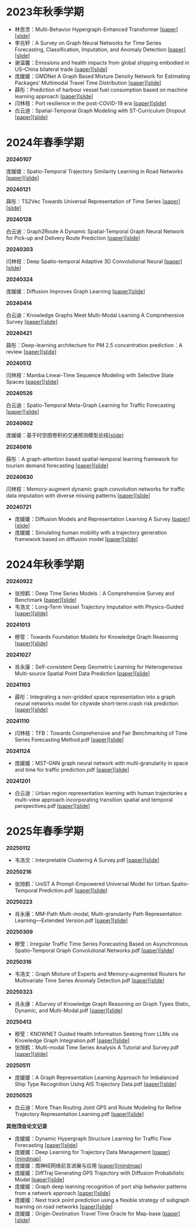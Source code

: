 # 2023年秋季学期

- 林思灵：Multi-Behavior Hypergraph-Enhanced Transformer [[paper](./assets/papers/2023/林思灵_Multi-Behavior%20Hypergraph-Enhanced%20Transformer.pdf)][[slide](./assets/slides/2023/林思灵_Multi-Behavior%20Hypergraph-Enhanced%20Transformer.pdf)]
- 李兆轩：A Survey on Graph Neural Networks for Time Series Forecasting, Classification, Imputation, and Anomaly Detection [[paper](./assets/papers/2023/李兆轩_A%20Survey%20on%20Graph%20Neural%20Networks%20for%20Time%20Series%20Forecasting,%20Classification,%20Imputation,%20and%20Anomaly%20Detection.pdf)][[slide](./assets/slides/2023/李兆轩_A%20Survey%20on%20Graph%20Neural%20Networks%20for%20Time%20Series%20Forecasting,%20Classification,%20Imputation,%20and%20Anomaly%20Detection.pdf)]
- 谢温馨：Emissions and health impacts from global shipping embodied in US–China bilateral trade [[paper](./assets/papers/2023/谢温馨_Emissions%20and%20health%20impacts%20from%20global%20shipping%20embodied%20in%20US–China%20bilateral%20trade%20.pdf)][[slide](./assets/slides/2023/谢温馨_Emissions%20and%20health%20impacts%20from%20global%20shipping%20embodied%20in%20US–China%20bilateral%20trade%20.pdf)]
- 庞媛媛：GMDNet A Graph Based Mixture Density Network for Estimating Packages' Multimodal Travel Time Distribution [[paper](./assets/papers/2023/庞媛媛_GMDNet%20A%20Graph%20Based%20Mixture%20Density%20Network%20for%20Estimating%20Packages'%20Multimodal%20Travel%20Time%20Distribution.pdf)][[slide](./assets/slides/2023/庞媛媛_GMDNet%20A%20Graph%20Based%20Mixture%20Density%20Network%20for%20Estimating%20Packages'%20Multimodal%20Travel%20Time%20Distribution.pdf)]
- 薛彤：Prediction of harbour vessel fuel consumption based on machine learning approach [[paper](./assets/papers/2023/薛彤_Prediction%20of%20harbour%20vessel%20fuel%20consumption%20based%20on%20machine%20learning%20approach.pdf)][[slide](./assets/slides/2023/薛彤_Prediction%20of%20harbour%20vessel%20fuel%20consumption%20based%20on%20machine%20learning%20approach.pdf)]
- 闫林枝：Port resilience in the post-COVID-19 era [[paper](./assets/papers/2023/闫林枝_Port%20resilience%20in%20the%20post-COVID-19%20era.pdf)][[slide](./assets/slides/2023/闫林枝_Port%20resilience%20in%20the%20post-COVID-19%20era.pdf)]
- 白云迪：Spatial-Temporal Graph Modeling with ST-Curriculum Dropout [[paper](./assets/papers/2023/白云迪_Spatial-Temporal%20Graph%20Modeling%20with%20ST-Curriculum%20Dropout.pdf)][[slide](./assets/slides/2023/白云迪_Spatial-Temporal%20Graph%20Modeling%20with%20ST-Curriculum%20Dropout.pdf)]

# 2024年春季学期

**20240107**

庞媛媛：Spatio-Temporal Trajectory Similarity Learning in Road Networks [[paper](./assets/papers/2024/庞媛媛Spatio-Temporal%20Trajectory%20Similarity%20Learning%20in%20Road%20Networks.pdf)][[slide](./assets/slides/2024/庞媛媛Spatio-Temporal%20Trajectory%20Similarity%20Learning%20in%20Road%20Networks.pdf)]

**20240121**

薛彤：TS2Vec Towards Universal Representation of Time Series [[paper](./assets/papers/2024/薛彤TS2Vec%20Towards%20Universal%20Representation%20of%20Time%20Series.pdf)][[slide](./assets/slides/2024/薛彤TS2Vec%20Towards%20Universal%20Representation%20of%20Time%20Series.pdf)]

**20240128**

白云迪：Graph2Route A Dynamic Spatial-Temporal Graph Neural Network for Pick-up and Delivery Route Prediction [[paper](./assets/papers/2024/白云迪Graph2Route%20A%20Dynamic%20Spatial-Temporal%20Graph%20Neural%20Network%20for%20Pick-up%20and%20Delivery%20Route%20Prediction.pdf)][[slide](./assets/slides/2024/白云迪Graph2Route%20A%20Dynamic%20Spatial-Temporal%20Graph%20Neural%20Network%20for%20Pick-up%20and%20Delivery%20Route%20Prediction.pdf)]

**20240303**

闫林枝：Deep Spatio-temporal Adaptive 3D Convolutional Neural [[paper](./assets/papers/2024/闫林枝Deep%20Spatio-temporal%20Adaptive%203D%20Convolutional%20Neural.pdf)][[slide](./assets/slides/2024/闫林枝Deep%20Spatio-temporal%20Adaptive%203D%20Convolutional%20Neural.pdf)]

**20240324**

庞媛媛：Diffusion Improves Graph Learning [[paper](./assets/papers/2024/庞媛媛Dynamic_Hypergraph_Structure_Learning_for_Traffic_Flow_Forecasting.pdf)][[slide](./assets/slides/2024/庞媛媛Diffusion%20Improves%20Graph%20Learning.pdf)]

**20240414**

白云迪：Knowledge Graphs Meet Multi-Modal Learning A Comprehensive Survey [[paper](./assets/papers/2024/白云迪Knowledge%20Graphs%20Meet%20Multi-Modal%20Learning%20A%20Comprehensive%20Survey.pdf)][[slide](./assets/slides/2024/白云迪Knowledge%20Graphs%20Meet%20Multi-Modal%20Learning%20A%20Comprehensive%20Survey.pdf)]

**20240421**

薛彤：Deep-learning architecture for PM 2.5 concentration prediction：A review [[paper](./assets/papers/2024/薛彤Deep-learning%20architecture%20for%20PM2.5%20concentration%20prediction%20A%20review.pdf)][[slide](./assets/slides/2024/薛彤Deep-learning%20architecture%20for%20PM%202.5%20concentration%20prediction%20A%20review.pdf)]

**20240512**

闫林枝：Mamba Linear-Time Sequence Modeling with Selective State Spaces [[paper](./assets/papers/2024/闫林枝Mamba%20Linear-Time%20Sequence%20Modeling%20with%20Selective%20State%20Spaces.pdf)][[slide](./assets/slides/2024/闫林枝mamba.pdf)]

**20240526**

白云迪：Spatio-Temporal Meta-Graph Learning for Traffic Forecasting [[paper](./assets/papers/2024/白云迪Spatio-Temporal%20Meta-Graph%20Learning%20for%20Traffic%20Forecasting.pdf)][[slide](./assets/slides/2024/白云迪Spatio-Temporal%20Meta-Graph%20Learning%20for%20Traffic%20Forecasting.pdf)]

**20240602**

庞媛媛：基于时空图卷积的交通预测模型总结[[slide](./assets/slides/2024/庞媛媛_基于时空图卷积的交通预测模型总结.pdf)]

**20240616**

薛彤：A graph-attention based spatial-temporal learning framework for tourism demand forecasting [[paper](./assets/papers/2024/薛彤A%20graph-attention%20based%20spatial-temporal%20learning%20framework%20for%20tourism%20demand%20forecasting.pdf)][[slide](./assets/slides/2024/薛彤A%20graph-attention%20based%20spatial-temporal%20learning%20framework%20for%20tourism%20demand%20forecasting.pdf)]

**20240630**

闫林枝：Memory-augment dynamic graph convolution networks for traffic data imputation with diverse missing patterns [[paper](./assets/papers/2024/闫林枝Memory-augment%20dynamic%20graph%20convolution%20networks%20for%20traffic%20data%20imputation%20with%20diverse%20missing%20patterns.pdf)][[slide](./assets/slides/2024/闫林枝Memory-augment%20dynamic%20graph%20convolution%20networks%20for%20traffic%20data%20imputation%20with%20diverse%20missing%20patterns.pdf)]

**20240721**
- 庞媛媛：Diffusion Models and Representation Learning A Survey [[paper](./assets/papers/2024/庞媛媛_Diffusion%20Models%20and%20Representation%20Learning%20A%20Survey.pdf)][[slide](./assets/slides/2024/庞媛媛_Diffusion%20Models%20and%20Representation%20Learning%20A%20Survey.pdf)]
- 庞媛媛：Simulating human mobility with a trajectory generation framework based on diffusion model [[paper](./assets/papers/2024/庞媛媛_Simulating%20human%20mobility%20with%20a%20trajectory%20generation%20framework%20based%20on%20diffusion%20model.pdf)][[slide](./assets/slides/2024/庞媛媛_Simulating%20human%20mobility%20with%20a%20trajectory%20generation%20framework%20based%20on%20diffusion%20model.pdf)]

# 2024年秋季学期

**20240922**
- 张旭鹤：Deep Time Series Models：A Comprehensive Survey and Benchmark [[paper](./assets/papers/2024/张旭鹤Deep%20Time%20Series%20Models：A%20Comprehensive%20Survey%20and%20Benchmark.pdf)][[slide](./assets/slides/2024/张旭鹤Deep%20Time%20Series%20Models：A%20Comprehensive%20Survey%20and%20Benchmark.pdf)]
- 韦浩文：Long-Term Vessel Trajectory Imputation with Physics-Guided [[paper](./assets/papers/2024/韦浩文Long-Term%20Vessel%20Trajectory%20Imputation%20with%20Physics-Guided.pdf)][[slide](./assets/slides/2024/韦浩文Long-Term%20Vessel%20Trajectory%20Imputation%20with%20Physics-Guided.pdf)]

**20241013**
- 穆莹：Towards Foundation Models for Knowledge Graph Reasoning [[paper](./assets/papers/2024/穆莹Towards%20Foundation%20Models%20for%20Knowledge%20Graph%20Reasoning.pdf)][[slide](./assets/slides/2024/穆莹Towards%20Foundation%20Models%20for%20Knowledge%20Graph%20Reasoning.pdf)]
  
**20241027**
- 肖永康：Self-consistent Deep Geometric Learning for Heterogeneous Multi-source Spatial Point Data Prediction [[paper](./assets/papers/2024/肖永康Self-consistent%20Deep%20Geometric%20Learning%20for%20Heterogeneous%20Multi-source%20Spatial%20Point%20Data%20Prediction.pdf)][[slide](./assets/slides/2024/肖永康Self-consistent%20Deep%20Geometric%20Learning%20for%20Heterogeneous%20Multi-source%20Spatial%20Point%20Data%20Prediction.pdf)]
  
**20241103**
- 薛彤：Integrating a non-gridded space representation into a graph neural networks model for citywide short-term crash risk prediction [[paper](./assets/papers/2024/薛彤Integrating%20a%20non-gridded%20space%20representation%20into%20a%20graph%20neural%20networks%20model%20for%20citywide%20short-term%20crash%20risk%20prediction.pdf)][[slide](./assets/slides/2024/薛彤Integrating%20a%20non-gridded%20space%20representation%20into%20a%20graph%20neural%20networks%20model%20for%20citywide%20short-term%20crash%20risk%20prediction.pdf
)]

**20241110**
- 闫林枝：TFB：Towards Comprehensive and Fair Benchmarking of Time Series Forecasting Method.pdf [[paper](./assets/papers/2024/闫林枝TFB：Towards%20Comprehensive%20and%20Fair%20Benchmarking%20of%20Time%20Series%20Forecasting%20Method.pdf)][[slide](./assets/slides/2024/闫林枝TFB：Towards%20Comprehensive%20and%20Fair%20Benchmarking%20of%20Time%20Series%20Forecasting%20Method.pdf
)]

**20241124**
- 庞媛媛：MST-GNN graph neural network with multi-granularity in space and time for traffic prediction.pdf [[paper](./assets/papers/2024/庞媛媛MST-GNN%20graph%20neural%20network%20with%20multi-granularity%20in%20space%20and%20time%20for%20traffic%20prediction.pdf)][[slide](./assets/slides/2024//庞媛媛MST-GNN：融合“空间多尺度”与“时序多粒度”信息的交通流量预测图神经网络.pdf
)]

**20241201**
- 白云迪：Urban region representation learning with human trajectories a multi-view approach incorporating transition spatial and temporal perspectives.pdf [[paper](./assets/papers/2024/白云迪Urban%20region%20representation%20learning%20with%20human%20trajectories%20%20a%20multi-view%20approach%20incorporating%20transition%20%20spatial%20%20and%20temporal%20perspectives.pdf)][[slide](./assets/slides/2024//白云迪Urban%20region%20representation%20learning%20with%20human%20trajectories%20a%20multi-view%20approach%20incorporating%20transition%20spatial%20and%20temporal%20perspectives.pdf
)]

# 2025年春季学期

**20250112**
- 韦浩文：Interpretable Clustering A Survey.pdf [[paper](./assets/papers/2025/韦浩文Interpretable%20Clustering%20A%20Survey.pdf)][[slide](./assets/slides/2025/韦浩文Interpretable%20Clustering%20A%20Survey.pdf
)]

**20250216**
- 张旭鹤：UniST A Prompt-Empowered Universal Model for Urban Spatio-Temporal Prediction.pdf [[paper](./assets/papers/2025/张旭鹤UniST%20A%20Prompt-Empowered%20Universal%20Model%20for%20Urban%20Spatio-Temporal%20Prediction.pdf)][[slide](./assets/slides/2025/张旭鹤UniST%20A%20Prompt-Empowered%20Universal%20Model%20for%20Urban%20Spatio-Temporal%20Prediction.pdf
)]

**20250223**
- 肖永康：MM-Path Multi-modal, Multi-granularity Path Representation Learning—Extended Version.pdf [[paper](./assets/papers/2025/肖永康MM-Path%20Multi-modal%2C%20Multi-granularity%20Path%20Representation%20Learning—Extended%20Version.pdf)][[slide](./assets/slides/2025/肖永康MM-Path%20Multi-modal%2C%20Multi-granularity%20Path%20Representation%20Learning—Extended%20Version.pdf
)]

**20250309**
- 穆莹：Irregular Traffic Time Series Forecasting Based on Asynchronous Spatio-Temporal Graph Convolutional Networks.pdf [[paper](./assets/papers/2025/穆莹Irregular%20Traffic%20Time%20Series%20Forecasting%20Based%20on%20Asynchronous%20Spatio-Temporal%20Graph%20Convolutional%20Networks.pdf)][[slide](./assets/slides/2025/穆莹Irregular%20Traffic%20Time%20Series%20Forecasting%20Based%20on%20Asynchronous%20Spatio-Temporal%20Graph%20Convolutional%20Networks.pdf
)]

**20250316**
- 韦浩文：Graph Mixture of Experts and Memory-augmented Routers for Multivariate Time Series Anomaly Detection.pdf [[paper](./assets/papers/2025/韦浩文Graph%20Mixture%20of%20Experts%20and%20Memory-augmented%20Routers%20for%20Multivariate%20Time%20Series%20Anomaly%20Detection.pdf)][[slide](./assets/slides/2025/韦浩文Graph%20Mixture%20of%20Experts%20and%20Memory-augmented%20Routers%20for%20Multivariate%20Time%20Series%20Anomaly%20Detection.pdf
)]

**20250323**
- 肖永康：ASurvey of Knowledge Graph Reasoning on Graph  Types Static, Dynamic, and Multi-Modal.pdf [[paper](./assets/papers/2025/肖永康%20ASurvey%20of%20Knowledge%20Graph%20Reasoning%20on%20Graph%20%20Types%20Static%2C%20Dynamic%2C%20and%20Multi-Modal%20.pdf)][[slide](./assets/slides/2025/肖永康%20ASurvey%20of%20Knowledge%20Graph%20Reasoning%20on%20Graph%20%20Types%20Static%2C%20Dynamic%2C%20and%20Multi-Modal%20.pdf
)]

**20250413**
- 穆莹：KNOWNET Guided Health Information Seeking from LLMs  via Knowledge Graph Integration.pdf [[paper](./assets/papers/2025/穆莹KNOWNET%20Guided%20Health%20Information%20Seeking%20from%20LLMs%20%20via%20Knowledge%20Graph%20Integration.pdf)][[slide](./assets/slides/2025/穆莹KNOWNET%20Guided%20Health%20Information%20Seeking%20from%20LLMs%20%20via%20Knowledge%20Graph%20Integration.pdf
)]
- 张旭鹤：Multi-modal Time Series Analysis A Tutorial and Survey.pdf [[paper](./assets/papers/2025/张旭鹤Multi-modal%20Time%20Series%20Analysis%20A%20Tutorial%20and%20Survey.pdf)][[slide](./assets/slides/2025/张旭鹤Multi-modal%20Time%20Series%20Analysis%20A%20Tutorial%20and%20Survey.pdf
)]

**20250511**
- 庞媛媛：A Graph Representation Learning Approach for Imbalanced Ship Type Recognition Using AIS Trajectory Data.pdf [[paper](./assets/papers/2025/庞媛媛A%20Graph%20Representation%20Learning%20Approach%20for%20Imbalanced%20Ship%20Type%20Recognition%20Using%20AISTrajectory%20Data.pdf)][[slide](./assets/slides/2025/庞媛媛A%20Graph%20Representation%20Learning%20Approach%20for%20Imbalanced%20Ship%20Type%20Recognition%20Using%20AIS%20Trajectory%20Data.pdf
)]

**20250525**
- 白云迪：More Than Routing Joint GPS and Route Modeling for Refine Trajectory Representation Learning.pdf [[paper](./assets/papers/2025/白云迪More%20Than%20Routing%20Joint%20GPS%20and%20Route%20Modeling%20for%20Refine%20Trajectory%20Representation%20Learning.pdf)][[slide](./assets/slides/2025/白云迪More%20Than%20Routing%20Joint%20GPS%20and%20Route%20Modeling%20for%20Refine%20Trajectory%20Representation%20Learning.pdf
)]

**其他顶会论文记录**

- 庞媛媛：Dynamic Hypergraph Structure Learning for Traffic Flow Forecasting [[paper](./assets/papers/2024/庞媛媛Dynamic%20Hypergraph%20Structure%20Learning%20for%20Traffic%20Flow%20Forecasting.pdf)][[slide](./assets/slides/2024/庞媛媛Dynamic%20Hypergraph%20Structure%20Learning%20for%20Traffic%20Flow%20Forecasting.pdf)]
- 庞媛媛：Deep Learning for Trajectory Data Management [[paper](./assets/papers/2024/庞媛媛Deep%20Learning%20for%20Trajectory%20Data%20Management.pdf)][[mindmap](./assets/slides/2024/庞媛媛Deep%20Learning%20for%20Trajectory%20Data%20Management.pdf)]
- 庞媛媛：图神经网络前言进展与应用 [[paper](./assets/papers/2024/庞媛媛_图神经网络前沿进展与应用.pdf)][[mindmap](./assets/slides/2024/庞媛媛_图神经网络前言进展与应用.pdf)]
- 庞媛媛：DiffTraj Generating GPS Trajectory with Diffusion Probabilistic Model [[paper](./assets/papers/2024/庞媛媛DiffTraj%20Generating%20GPS%20Trajectory%20with%20Diffusion%20Probabilistic%20Model.pdf)][[slide](./assets/slides/2024/庞媛媛DiffTraj%20Generating%20GPS%20Trajectory%20with%20Diffusion%20Probabilistic%20Model.pdf)]
- 庞媛媛：Graph deep learning recognition of port ship behavior patterns from a network approach [[paper](./assets/papers/2024/庞媛媛Graph%20deep%20learning%20recognition%20of%20port%20ship%20behavior%20patterns%20from%20a%20network%20approach.pdf)][[slide](./assets/slides/2024/庞媛媛Graph%20deep%20learning%20recognition%20of%20port%20ship%20behavior%20patterns%20from%20a%20network%20approach.pdf)]
- 庞媛媛：Next track point prediction using a flexible strategy of subgraph learning on road networks [[paper](./assets/papers/2024/庞媛媛_Next%20track%20point%20prediction%20using%20a%20flexible%20strategy%20of%20subgraph%20learning%20on%20road%20networks.pdf)][[slide](./assets/slides/2024/庞媛媛_Next%20track%20point%20prediction%20using%20a%20flexible%20strategy%20of%20subgraph%20learning%20on%20road%20networks.pdf)]
- 庞媛媛：Origin-Destination Travel Time Oracle for Map-base [[paper](./assets/papers/2024/庞媛媛Origin-Destination%20Travel%20Time%20Oracle%20for%20Map-base.pdf)][[slide](./assets/slides/2024/庞媛媛Origin-Destination%20Travel%20Time%20Oracle%20for%20Map-base.pdf)]
